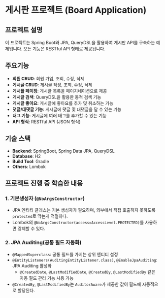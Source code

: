 # 게시판 프로젝트 (Board Application)

## 프로젝트 설명
이 프로젝트는 Spring Boot와 JPA, QueryDSL을 활용하여 게시판 API를 구축하는 예제입니다. 모든 기능은 RESTful API 형태로 제공됩니다.

## 주요기능
- **회원 CRUD**: 회원 가입, 조회, 수정, 삭제
- **게시글 CRUD**: 게시글 작성, 조회, 수정, 삭제
- **게시플 페이징**: 게시글 목록을 페이지네이션으로 제공
- **게시글 검색**: QueryDSL을 활용한 동적 검색 기능
- **게시글 좋아요**: 게시글에 좋아요를 추가 및 취소하는 기능
- **댓글/대댓글 기능**: 게시글에 댓글 및 대댓글을 달 수 있는 기능
- **태그 기능**: 게시글에 여러 태그를 추가할 수 있는 기능
- **API 형식**: RESTful API (JSON 형식)

## 기술 스택
- **Backend**: SpringBoot, Spring Data JPA, QueryDSL
- **Database**: H2
- **Build Tool**: Gradle
- **Others**: Lombok

## 프로젝트 진행 중 학습한 내용
### 1. 기본생성자 (`@NoArgsConstructor`)
- JPA 엔티티 클래스는 기본 생성자가 필요하며, 외부에서 직접 호출하지 못하도록 `protected`로 막는게 적절하다.
- Lombok의 `@NoArgsConstructor(access=AccessLevel.PROTECTED)`를 사용하면 강제할 수 있다.

### 2. JPA Auditing(공통 필드 자동화)
- `@MappedSuperclass`: 공통 필드를 가지는 상위 엔티티 설정
- `@EntityListeners(AuditingEntityListener.class)`, `@EnableJpaAuditing`: JPA Auditing 활성화
  - `@CreatedDate`, `@LastModifiedDate`, `@CreatedBy`, `@LastModifiedBy` 같은 자동 필드 관리 기능 사용 가능
- `@CreatedBy`, `@LastModifiedBy`는 `AuditorAware`가 제공한 값이 필드에 자동적으로 할당된다.

